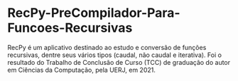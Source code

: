 # RecPy-PreCompilador-Para-Funcoes-Recursivas
 RecPy é um aplicativo destinado ao estudo e conversão de funções recursivas, dentre seus vários tipos (caudal, não caudal e iterativa). Foi o resultado do Trabalho de Conclusão de Curso (TCC) de graduação do autor em Ciências da Computação, pela UERJ, em 2021.

